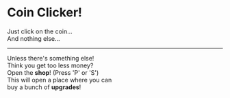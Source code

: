 # Coin Clicker!

Just click on the coin...  
And nothing else...  

-------

Unless there's something else!  
Think you get too less money?  
Open the **shop**! (Press 'P' or 'S')  
This will open a place where you can  
buy a bunch of **upgrades**!
